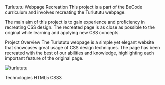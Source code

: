 Turlututu Webpage Recreation
This project is a part of the BeCode curriculum and involves recreating the Turlututu webpage.

The main aim of this project is to gain experience and proficiency in recreating CSS design. The recreated page is as close as possible to the original while learning and applying new CSS concepts.

Project Overview
The Turlututu webpage is a simple yet elegant website that showcases great usage of CSS design techniques. The page has been recreated with the best of our abilities and knowledge, highlighting each important feature of the original page.

![turlututu](https://github.com/Latteflo/be-code/assets/92720989/cb59ca79-e04d-4574-968a-e651a6435f9a)

Technologies
HTML5
CSS3
